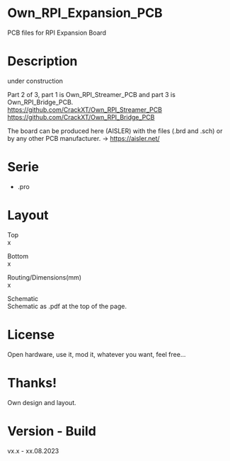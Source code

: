 # Own_RPI_Expansion_PCB

PCB files for RPI Expansion Board

# Description

under construction

Part 2 of 3, part 1 is Own_RPI_Streamer_PCB and part 3 is Own_RPI_Bridge_PCB.<br>
https://github.com/CrackXT/Own_RPI_Streamer_PCB<br>
https://github.com/CrackXT/Own_RPI_Bridge_PCB<br>

The board can be produced here (AISLER) with the files (.brd and .sch) or by any other PCB manufacturer. -> https://aisler.net/

# Serie

- .pro

# Layout

Top<br>
x

Bottom<br>
x

Routing/Dimensions(mm)<br>
x

Schematic<br>
Schematic as .pdf at the top of the page.

# License

Open hardware, use it, mod it, whatever you want, feel free...

# Thanks!

Own design and layout.

# Version - Build

vx.x - xx.08.2023
